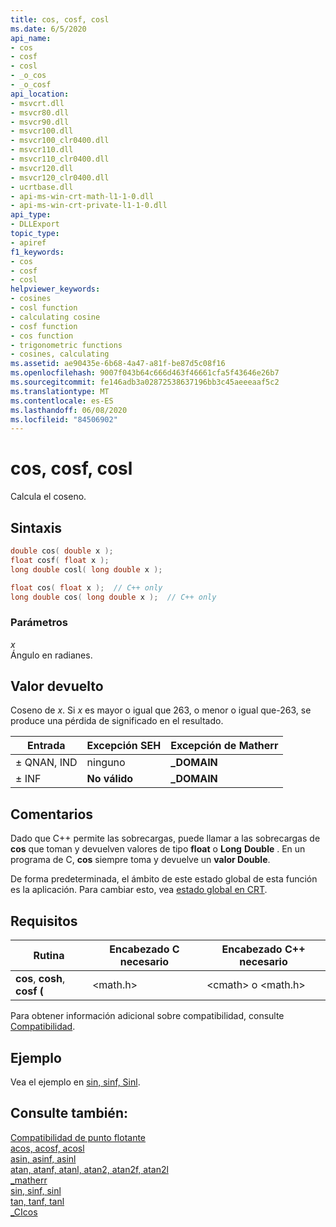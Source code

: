 ```yaml
---
title: cos, cosf, cosl
ms.date: 6/5/2020
api_name:
- cos
- cosf
- cosl
- _o_cos
- _o_cosf
api_location:
- msvcrt.dll
- msvcr80.dll
- msvcr90.dll
- msvcr100.dll
- msvcr100_clr0400.dll
- msvcr110.dll
- msvcr110_clr0400.dll
- msvcr120.dll
- msvcr120_clr0400.dll
- ucrtbase.dll
- api-ms-win-crt-math-l1-1-0.dll
- api-ms-win-crt-private-l1-1-0.dll
api_type:
- DLLExport
topic_type:
- apiref
f1_keywords:
- cos
- cosf
- cosl
helpviewer_keywords:
- cosines
- cosl function
- calculating cosine
- cosf function
- cos function
- trigonometric functions
- cosines, calculating
ms.assetid: ae90435e-6b68-4a47-a81f-be87d5c08f16
ms.openlocfilehash: 9007f043b64c666d463f46661cfa5f43646e26b7
ms.sourcegitcommit: fe146adb3a02872538637196bb3c45aeeeaaf5c2
ms.translationtype: MT
ms.contentlocale: es-ES
ms.lasthandoff: 06/08/2020
ms.locfileid: "84506902"
---
```

# <a name="cos-cosf-cosl"></a>cos, cosf, cosl

Calcula el coseno.

## <a name="syntax"></a>Sintaxis

```C
double cos( double x );
float cosf( float x );
long double cosl( long double x );
```

```cpp
float cos( float x );  // C++ only
long double cos( long double x );  // C++ only
```

### <a name="parameters"></a>Parámetros

*x*<br/>
Ángulo en radianes.

## <a name="return-value"></a>Valor devuelto

Coseno de *x*. Si *x* es mayor o igual que 263, o menor o igual que-263, se produce una pérdida de significado en el resultado.

|Entrada|Excepción SEH|Excepción de Matherr|
|-----------|-------------------|-----------------------|
|± QNAN, IND|ninguno|**_DOMAIN**|
|± INF|**No válido**|**_DOMAIN**|

## <a name="remarks"></a>Comentarios

Dado que C++ permite las sobrecargas, puede llamar a las sobrecargas de **cos** que toman y devuelven valores de tipo **float** o **Long** **Double** . En un programa de C, **cos** siempre toma y devuelve un **valor Double**.

De forma predeterminada, el ámbito de este estado global de esta función es la aplicación. Para cambiar esto, vea [estado global en CRT](../global-state.md).

## <a name="requirements"></a>Requisitos

|Rutina|Encabezado C necesario|Encabezado C++ necesario|
|-------------|---------------------|-|
|**cos**, **cosh**, **cosf (**|\<math.h>|\<cmath> o \<math.h>|

Para obtener información adicional sobre compatibilidad, consulte [Compatibilidad](../../c-runtime-library/compatibility.md).

## <a name="example"></a>Ejemplo

Vea el ejemplo en [sin, sinf, Sinl](sin-sinf-sinl.md).

## <a name="see-also"></a>Consulte también:

[Compatibilidad de punto flotante](../../c-runtime-library/floating-point-support.md)<br/>
[acos, acosf, acosl](acos-acosf-acosl.md)<br/>
[asin, asinf, asinl](asin-asinf-asinl.md)<br/>
[atan, atanf, atanl, atan2, atan2f, atan2l](atan-atanf-atanl-atan2-atan2f-atan2l.md)<br/>
[_matherr](matherr.md)<br/>
[sin, sinf, sinl](sin-sinf-sinl.md)<br/>
[tan, tanf, tanl](tan-tanf-tanl.md)<br/>
[_CIcos](../../c-runtime-library/cicos.md)<br/>
